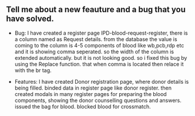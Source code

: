 ## Tell me about a new feauture and a bug that you have solved.
- Bug: I have created a register page IPD-blood-request-register, there is a column named as Request details. 
from the database the value is coming to the column is 4-5 components of blood like wb,pcb,rdp etc and it is showing comma seperated.
so the width of the column is extended automatically. but it is not looking good. so i fixed this bug by using the Replace function.
that when comma is located then relace it with the br tag.

- Features: I have created Donor registration page, where donor details is being filled. binded data in register page like donor register.
then created modals in many register pages for preparing the blood components, showing the donor counselling questions and answers.
issued the bag for blood. blocked blood for crossmatch.